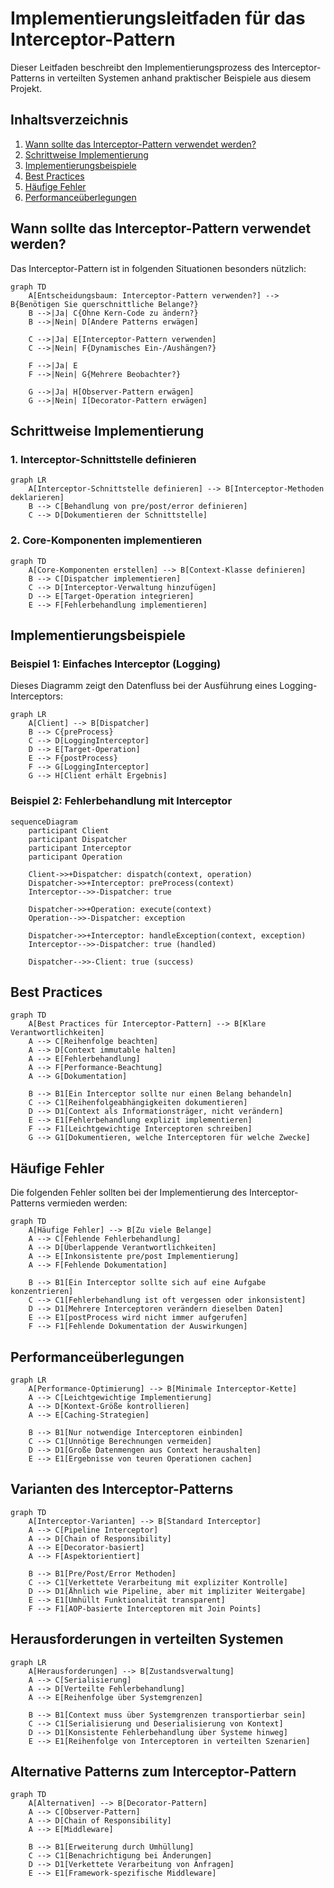 # Implementierungsleitfaden für das Interceptor-Pattern

Dieser Leitfaden beschreibt den Implementierungsprozess des Interceptor-Patterns in verteilten Systemen anhand praktischer Beispiele aus diesem Projekt.

## Inhaltsverzeichnis

1. [Wann sollte das Interceptor-Pattern verwendet werden?](#wann-sollte-das-interceptor-pattern-verwendet-werden)
2. [Schrittweise Implementierung](#schrittweise-implementierung)
3. [Implementierungsbeispiele](#implementierungsbeispiele)
4. [Best Practices](#best-practices)
5. [Häufige Fehler](#häufige-fehler)
6. [Performanceüberlegungen](#performanceüberlegungen)

## Wann sollte das Interceptor-Pattern verwendet werden?

Das Interceptor-Pattern ist in folgenden Situationen besonders nützlich:

```mermaid
graph TD
    A[Entscheidungsbaum: Interceptor-Pattern verwenden?] --> B{Benötigen Sie querschnittliche Belange?}
    B -->|Ja| C{Ohne Kern-Code zu ändern?}
    B -->|Nein| D[Andere Patterns erwägen]
    
    C -->|Ja| E[Interceptor-Pattern verwenden]
    C -->|Nein| F{Dynamisches Ein-/Aushängen?}
    
    F -->|Ja| E
    F -->|Nein| G{Mehrere Beobachter?}
    
    G -->|Ja| H[Observer-Pattern erwägen]
    G -->|Nein| I[Decorator-Pattern erwägen]
```

## Schrittweise Implementierung

### 1. Interceptor-Schnittstelle definieren

```mermaid
graph LR
    A[Interceptor-Schnittstelle definieren] --> B[Interceptor-Methoden deklarieren]
    B --> C[Behandlung von pre/post/error definieren]
    C --> D[Dokumentieren der Schnittstelle]
```

### 2. Core-Komponenten implementieren

```mermaid
graph TD
    A[Core-Komponenten erstellen] --> B[Context-Klasse definieren]
    B --> C[Dispatcher implementieren]
    C --> D[Interceptor-Verwaltung hinzufügen]
    D --> E[Target-Operation integrieren]
    E --> F[Fehlerbehandlung implementieren]
```

## Implementierungsbeispiele

### Beispiel 1: Einfaches Interceptor (Logging)

Dieses Diagramm zeigt den Datenfluss bei der Ausführung eines Logging-Interceptors:

```mermaid
graph LR
    A[Client] --> B[Dispatcher]
    B --> C{preProcess}
    C --> D[LoggingInterceptor]
    D --> E[Target-Operation]
    E --> F{postProcess}
    F --> G[LoggingInterceptor]
    G --> H[Client erhält Ergebnis]
```

### Beispiel 2: Fehlerbehandlung mit Interceptor

```mermaid
sequenceDiagram
    participant Client
    participant Dispatcher
    participant Interceptor
    participant Operation
    
    Client->>+Dispatcher: dispatch(context, operation)
    Dispatcher->>+Interceptor: preProcess(context)
    Interceptor-->>-Dispatcher: true
    
    Dispatcher->>+Operation: execute(context)
    Operation-->>-Dispatcher: exception
    
    Dispatcher->>+Interceptor: handleException(context, exception)
    Interceptor-->>-Dispatcher: true (handled)
    
    Dispatcher-->>-Client: true (success)
```

## Best Practices

```mermaid
graph TD
    A[Best Practices für Interceptor-Pattern] --> B[Klare Verantwortlichkeiten]
    A --> C[Reihenfolge beachten]
    A --> D[Context immutable halten]
    A --> E[Fehlerbehandlung]
    A --> F[Performance-Beachtung]
    A --> G[Dokumentation]
    
    B --> B1[Ein Interceptor sollte nur einen Belang behandeln]
    C --> C1[Reihenfolgeabhängigkeiten dokumentieren]
    D --> D1[Context als Informationsträger, nicht verändern]
    E --> E1[Fehlerbehandlung explizit implementieren]
    F --> F1[Leichtgewichtige Interceptoren schreiben]
    G --> G1[Dokumentieren, welche Interceptoren für welche Zwecke]
```

## Häufige Fehler

Die folgenden Fehler sollten bei der Implementierung des Interceptor-Patterns vermieden werden:

```mermaid
graph TD
    A[Häufige Fehler] --> B[Zu viele Belange]
    A --> C[Fehlende Fehlerbehandlung]
    A --> D[Überlappende Verantwortlichkeiten]
    A --> E[Inkonsistente pre/post Implementierung]
    A --> F[Fehlende Dokumentation]
    
    B --> B1[Ein Interceptor sollte sich auf eine Aufgabe konzentrieren]
    C --> C1[Fehlerbehandlung ist oft vergessen oder inkonsistent]
    D --> D1[Mehrere Interceptoren verändern dieselben Daten]
    E --> E1[postProcess wird nicht immer aufgerufen]
    F --> F1[Fehlende Dokumentation der Auswirkungen]
```

## Performanceüberlegungen

```mermaid
graph LR
    A[Performance-Optimierung] --> B[Minimale Interceptor-Kette]
    A --> C[Leichtgewichtige Implementierung]
    A --> D[Kontext-Größe kontrollieren]
    A --> E[Caching-Strategien]
    
    B --> B1[Nur notwendige Interceptoren einbinden]
    C --> C1[Unnötige Berechnungen vermeiden]
    D --> D1[Große Datenmengen aus Context heraushalten]
    E --> E1[Ergebnisse von teuren Operationen cachen]
```

## Varianten des Interceptor-Patterns

```mermaid
graph TD
    A[Interceptor-Varianten] --> B[Standard Interceptor]
    A --> C[Pipeline Interceptor]
    A --> D[Chain of Responsibility]
    A --> E[Decorator-basiert]
    A --> F[Aspektorientiert]
    
    B --> B1[Pre/Post/Error Methoden]
    C --> C1[Verkettete Verarbeitung mit expliziter Kontrolle]
    D --> D1[Ähnlich wie Pipeline, aber mit impliziter Weitergabe]
    E --> E1[Umhüllt Funktionalität transparent]
    F --> F1[AOP-basierte Interceptoren mit Join Points]
```

## Herausforderungen in verteilten Systemen

```mermaid
graph LR
    A[Herausforderungen] --> B[Zustandsverwaltung]
    A --> C[Serialisierung]
    A --> D[Verteilte Fehlerbehandlung]
    A --> E[Reihenfolge über Systemgrenzen]
    
    B --> B1[Context muss über Systemgrenzen transportierbar sein]
    C --> C1[Serialisierung und Deserialisierung von Kontext]
    D --> D1[Konsistente Fehlerbehandlung über Systeme hinweg]
    E --> E1[Reihenfolge von Interceptoren in verteilten Szenarien]
```

## Alternative Patterns zum Interceptor-Pattern

```mermaid
graph TD
    A[Alternativen] --> B[Decorator-Pattern]
    A --> C[Observer-Pattern]
    A --> D[Chain of Responsibility]
    A --> E[Middleware]
    
    B --> B1[Erweiterung durch Umhüllung]
    C --> C1[Benachrichtigung bei Änderungen]
    D --> D1[Verkettete Verarbeitung von Anfragen]
    E --> E1[Framework-spezifische Middleware]
```